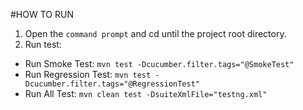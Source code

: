 #HOW TO RUN
1. Open the `command prompt` and cd until the project root directory.
2. Run test: 
- Run Smoke Test:
   `mvn test -Dcucumber.filter.tags="@SmokeTest"`
- Run Regression Test:
   `mvn test -Dcucumber.filter.tags="@RegressionTest"`
- Run All Test:
   `mvn clean test -DsuiteXmlFile="testng.xml"`
  